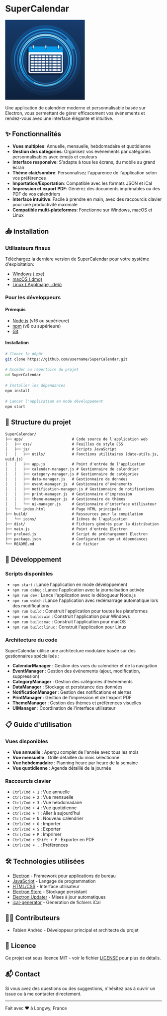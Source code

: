 # SuperCalendar

![SuperCalendar Logo](./app/assets/icon.png)

Une application de calendrier moderne et personnalisable basée sur Electron, vous permettant de gérer efficacement vos événements et rendez-vous avec une interface élégante et intuitive.

## ✨ Fonctionnalités

- **Vues multiples**: Annuelle, mensuelle, hebdomadaire et quotidienne
- **Gestion des catégories**: Organisez vos événements par catégories personnalisables avec émojis et couleurs
- **Interface responsive**: S'adapte à tous les écrans, du mobile au grand écran
- **Thème clair/sombre**: Personnalisez l'apparence de l'application selon vos préférences
- **Importation/Exportation**: Compatible avec les formats JSON et iCal
- **Impression et export PDF**: Générez des documents imprimables ou des PDF de vos calendriers
- **Interface intuitive**: Facile à prendre en main, avec des raccourcis clavier pour une productivité maximale
- **Compatible multi-plateformes**: Fonctionne sur Windows, macOS et Linux

## 📥 Installation

### Utilisateurs finaux

Téléchargez la dernière version de SuperCalendar pour votre système d'exploitation:

- [Windows (.exe)](https://github.com/username/SuperCalendar/releases/latest)
- [macOS (.dmg)](https://github.com/username/SuperCalendar/releases/latest)
- [Linux (.AppImage, .deb)](https://github.com/username/SuperCalendar/releases/latest)

### Pour les développeurs

#### Prérequis

- [Node.js](https://nodejs.org/) (v16 ou supérieure)
- [npm](https://www.npmjs.com/) (v8 ou supérieure)
- [Git](https://git-scm.com/)

#### Installation

```bash
# Cloner le dépôt
git clone https://github.com/username/SuperCalendar.git

# Accéder au répertoire du projet
cd SuperCalendar

# Installer les dépendances
npm install

# Lancer l'application en mode développement
npm start
```

## 🔧 Structure du projet

```
SuperCalendar/
├── app/                      # Code source de l'application web
│   ├── css/                  # Feuilles de style CSS
│   ├── js/                   # Scripts JavaScript
│   │   ├── utils/            # Fonctions utilitaires (date-utils.js, uuid.js)
│   │   ├── app.js            # Point d'entrée de l'application
│   │   ├── calendar-manager.js # Gestionnaire de calendrier
│   │   ├── category-manager.js # Gestionnaire de catégories
│   │   ├── data-manager.js   # Gestionnaire de données
│   │   ├── event-manager.js  # Gestionnaire d'événements
│   │   ├── notification-manager.js # Gestionnaire de notifications
│   │   ├── print-manager.js  # Gestionnaire d'impression
│   │   ├── theme-manager.js  # Gestionnaire de thèmes
│   │   └── ui-manager.js     # Gestionnaire d'interface utilisateur
│   └── index.html            # Page HTML principale
├── build/                    # Ressources pour la compilation
│   └── icons/                # Icônes de l'application
├── dist/                     # Fichiers générés pour la distribution
├── main.js                   # Point d'entrée Electron
├── preload.js                # Script de préchargement Electron
├── package.json              # Configuration npm et dépendances
└── README.md                 # Ce fichier
```

## 🚀 Développement

### Scripts disponibles

- `npm start` : Lance l'application en mode développement
- `npm run debug` : Lance l'application avec la journalisation activée
- `npm run dev` : Lance l'application avec le débogueur Node.js
- `npm run watch` : Lance l'application avec redémarrage automatique lors des modifications
- `npm run build` : Construit l'application pour toutes les plateformes
- `npm run build:win` : Construit l'application pour Windows
- `npm run build:mac` : Construit l'application pour macOS
- `npm run build:linux` : Construit l'application pour Linux

### Architecture du code

SuperCalendar utilise une architecture modulaire basée sur des gestionnaires spécialisés :

- **CalendarManager** : Gestion des vues du calendrier et de la navigation
- **EventManager** : Gestion des événements (ajout, modification, suppression)
- **CategoryManager** : Gestion des catégories d'événements
- **DataManager** : Stockage et persistance des données
- **NotificationManager** : Gestion des notifications et alertes
- **PrintManager** : Gestion de l'impression et de l'export PDF
- **ThemeManager** : Gestion des thèmes et préférences visuelles
- **UIManager** : Coordination de l'interface utilisateur

## 📋 Guide d'utilisation

### Vues disponibles

- **Vue annuelle** : Aperçu complet de l'année avec tous les mois
- **Vue mensuelle** : Grille détaillée du mois sélectionné
- **Vue hebdomadaire** : Planning heure par heure de la semaine
- **Vue quotidienne** : Agenda détaillé de la journée

### Raccourcis clavier

- `Ctrl/Cmd + 1` : Vue annuelle
- `Ctrl/Cmd + 2` : Vue mensuelle
- `Ctrl/Cmd + 3` : Vue hebdomadaire
- `Ctrl/Cmd + 4` : Vue quotidienne
- `Ctrl/Cmd + T` : Aller à aujourd'hui
- `Ctrl/Cmd + N` : Nouveau calendrier
- `Ctrl/Cmd + O` : Importer
- `Ctrl/Cmd + S` : Exporter
- `Ctrl/Cmd + P` : Imprimer
- `Ctrl/Cmd + Shift + P` : Exporter en PDF
- `Ctrl/Cmd + ,` : Préférences

## 🛠️ Technologies utilisées

- [Electron](https://www.electronjs.org/) - Framework pour applications de bureau
- [JavaScript](https://developer.mozilla.org/fr/docs/Web/JavaScript) - Langage de programmation
- [HTML/CSS](https://developer.mozilla.org/fr/docs/Web/CSS) - Interface utilisateur
- [Electron Store](https://github.com/sindresorhus/electron-store) - Stockage persistant
- [Electron Updater](https://www.electron.build/auto-update) - Mises à jour automatiques
- [ical-generator](https://github.com/sebbo2002/ical-generator) - Génération de fichiers iCal

## 👨‍💻 Contributeurs

- Fabien Andréo - Développeur principal et architecte du projet

## 📄 Licence

Ce projet est sous licence MIT - voir le fichier [LICENSE](LICENSE) pour plus de détails.

## 📬 Contact

Si vous avez des questions ou des suggestions, n'hésitez pas à ouvrir un issue ou à me contacter directement.

---

Fait avec ❤️ à Longwy, France
